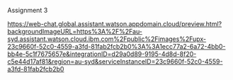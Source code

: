 Assignment 3


https://web-chat.global.assistant.watson.appdomain.cloud/preview.html?backgroundImageURL=https%3A%2F%2Fau-syd.assistant.watson.cloud.ibm.com%2Fpublic%2Fimages%2Fupx-23c9660f-52c0-4559-a3fd-81fab2fcb2b0%3A%3A1ecc77a2-6a72-4bb0-bb4e-5c1f7675657e&integrationID=d29a0d89-9195-4d8d-8f20-c5e44d17af81&region=au-syd&serviceInstanceID=23c9660f-52c0-4559-a3fd-81fab2fcb2b0
